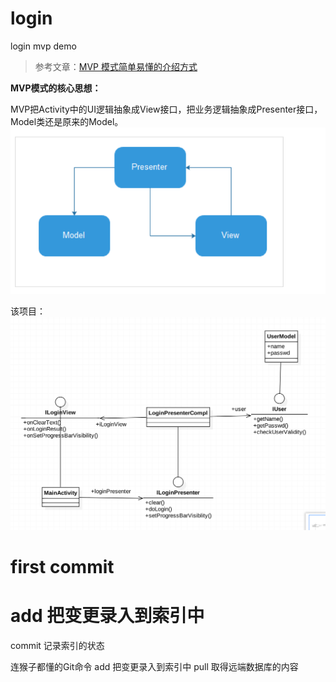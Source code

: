 # login
login mvp demo

> 参考文章：[MVP 模式简单易懂的介绍方式](http://kaedea.com/2015/10/11/android-mvp-pattern/)

**MVP模式的核心思想：**

MVP把Activity中的UI逻辑抽象成View接口，把业务逻辑抽象成Presenter接口，Model类还是原来的Model。
![MVP](./doc/mvp.png)

该项目：
![mvp_login_demo](./doc/mvp_login_demo.png)

# first commit
# add 把变更录入到索引中
commit 记录索引的状态

连猴子都懂的Git命令
add 把变更录入到索引中
pull 取得远端数据库的内容
